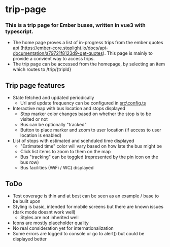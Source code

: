 # trip-page

### This is a trip page for Ember buses, written in vue3 with typescript.

- The home page proves a list of in-progress trips from the ember quotes api (https://ember-core.stoplight.io/docs/api-documentation/a79721f8123d9-get-quotes). This page is mainly to provide a convient way to access trips.
- The trip page can be accessed from the homepage, by selecting an item which routes to /trip/{tripId}

## Trip page features

- State fetched and updated periodically
  - Url and update frequency can be configured in [src\config.ts](src\config.ts)
- Interactive map with bus location and stops displayed
  - Stop marker color changes based on whether the stop is to be visited or not
  - Bus can be optionally "tracked"
  - Button to place marker and zoom to user location (if access to user location is enabled)
- List of stops with estimated and scehduled time displayed
  - "Estimated time" color will vary based on how late the bus might be
  - Click list items to zoom to them on the map
  - Bus "tracking" can be toggled (represented by the pin icon on the bus row)
  - Bus facilities (WiFi / WC) displayed

## ToDo

- Test coverage is thin and at best can be seen as an example / base to be built upon
- Styling is basic, intended for mobile screens but there are known issues (dark mode doesnt work well)
  - Styles are not inherited well
- Icons are mostly placeholder quality
- No real consideration yet for internationalization
- Some errors are logged to console or go to alert() but could be displayed better
